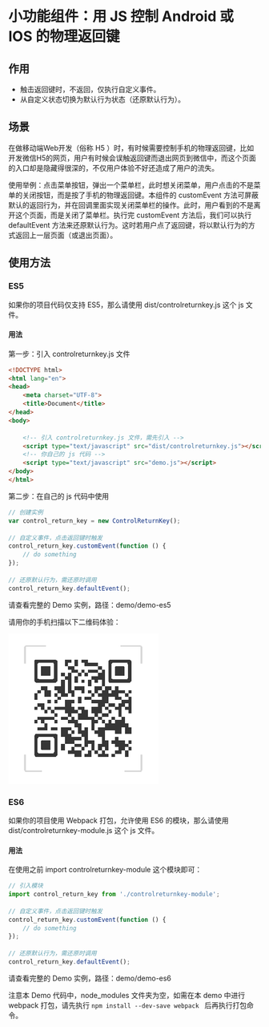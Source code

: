 # 小功能组件：用 JS 控制 Android 或 IOS 的物理返回键

## 作用

+ 触击返回键时，不返回，仅执行自定义事件。
+ 从自定义状态切换为默认行为状态（还原默认行为）。

## 场景

在做移动端Web开发（俗称 H5 ）时，有时候需要控制手机的物理返回键，比如开发微信H5的网页，用户有时候会误触返回键而退出网页到微信中，而这个页面的入口却是隐藏得很深的，不仅用户体验不好还造成了用户的流失。

使用举例：点击菜单按钮，弹出一个菜单栏，此时想关闭菜单，用户点击的不是菜单的关闭按钮，而是按了手机的物理返回键。本组件的 customEvent 方法可屏蔽默认的返回行为，并在回调里面实现关闭菜单栏的操作。此时，用户看到的不是离开这个页面，而是关闭了菜单栏。执行完 customEvent 方法后，我们可以执行 defaultEvent 方法来还原默认行为。这时若用户点了返回键，将以默认行为的方式返回上一层页面（或退出页面）。

## 使用方法

### ES5

如果你的项目代码仅支持 ES5，那么请使用 dist/controlreturnkey.js 这个 js 文件。

#### 用法

第一步：引入 controlreturnkey.js 文件

```html
<!DOCTYPE html>
<html lang="en">
<head>
	<meta charset="UTF-8">
	<title>Document</title>
</head>
<body>
	
  	<!-- 引入 controlreturnkey.js 文件，需先引入 -->
  	<script type="text/javascript" src="dist/controlreturnkey.js"></script>
  	<!-- 你自己的 js 代码 -->
  	<script type="text/javascript" src="demo.js"></script>
</body>
</html>
```

第二步：在自己的 js 代码中使用

```javascript
// 创建实例
var control_return_key = new ControlReturnKey();

// 自定义事件，点击返回键时触发
control_return_key.customEvent(function () {
    // do something
});

// 还原默认行为，需还原时调用
control_return_key.defaultEvent();
```

请查看完整的 Demo 实例，路径：demo/demo-es5

请用你的手机扫描以下二维码体验：

![es5二维码](/resources/images/es5-demo.png)

### ES6

如果你的项目使用 Webpack 打包，允许使用 ES6 的模块，那么请使用 dist/controlreturnkey-module.js 这个 js 文件。

#### 用法

在使用之前 import controlreturnkey-module 这个模块即可：

```javascript
// 引入模块
import control_return_key from './controlreturnkey-module';

// 自定义事件，点击返回键时触发
control_return_key.customEvent(function () {
    // do something
});

// 还原默认行为，需还原时调用
control_return_key.defaultEvent();
```

请查看完整的 Demo 实例，路径：demo/demo-es6

注意本 Demo 代码中，node_modules 文件夹为空，如需在本 demo 中进行 webpack 打包，请先执行 `npm install --dev-save webpack ` 后再执行打包命令。













